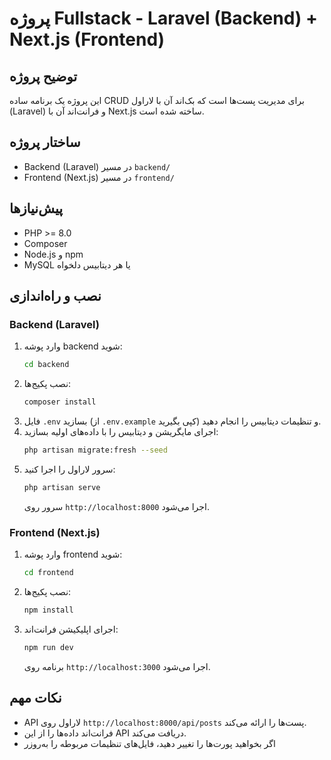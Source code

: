 # پروژه Fullstack - Laravel (Backend) + Next.js (Frontend)

## توضیح پروژه
این پروژه یک برنامه ساده CRUD برای مدیریت پست‌ها است که بک‌اند آن با لاراول (Laravel) و فرانت‌اند آن با Next.js ساخته شده است.

## ساختار پروژه
- Backend (Laravel) در مسیر `backend/`
- Frontend (Next.js) در مسیر `frontend/`

## پیش‌نیازها
- PHP >= 8.0
- Composer
- Node.js و npm
- MySQL یا هر دیتابیس دلخواه

## نصب و راه‌اندازی

### Backend (Laravel)

1. وارد پوشه backend شوید:
    ```bash
    cd backend
    ```
2. نصب پکیج‌ها:
    ```bash
    composer install
    ```
3. فایل `.env` بسازید (از `.env.example` کپی بگیرید) و تنظیمات دیتابیس را انجام دهید.
4. اجرای مایگریشن و دیتابیس را با داده‌های اولیه بسازید:
    ```bash
    php artisan migrate:fresh --seed
    ```
5. سرور لاراول را اجرا کنید:
    ```bash
    php artisan serve
    ```
   سرور روی `http://localhost:8000` اجرا می‌شود.

### Frontend (Next.js)

1. وارد پوشه frontend شوید:
    ```bash
    cd frontend
    ```
2. نصب پکیج‌ها:
    ```bash
    npm install
    ```
3. اجرای اپلیکیشن فرانت‌اند:
    ```bash
    npm run dev
    ```
   برنامه روی `http://localhost:3000` اجرا می‌شود.

## نکات مهم
- API لاراول روی `http://localhost:8000/api/posts` پست‌ها را ارائه می‌کند.
- فرانت‌اند داده‌ها را از این API دریافت می‌کند.
- اگر بخواهید پورت‌ها را تغییر دهید، فایل‌های تنظیمات مربوطه را به‌روزر
